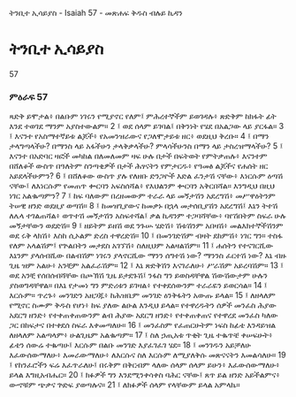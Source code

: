 ﻿
 ትንቢተ ኢሳይያስ - Isaiah 57 - መጽሐፍ ቅዱስ ብሉይ ኪዳን
# ትንቢተ ኢሳይያስ
57
### ምዕራፍ 57
ጻድቅ ይሞታል፥ በልቡም ነገሩን የሚያኖር የለም፤ ምሕረተኞችም ይወገዳሉ፥ ጽድቅም ከክፋት ፊት እንደ ተወገደ ማንም አያስተውልም።
2 ፤ ወደ ሰላም ይገባል፤ በቅንነት የሄደ በአልጋው ላይ ያርፋል።
3 ፤ እናንተ የአስማተኛይቱ ልጆች፥ የአመንዝራውና የጋለሞታይቱ ዘር፥ ወደዚህ ቅረቡ።
4 ፤ በማን ታላግጣላችሁ? በማንስ ላይ አፋችሁን ታላቅቃላችሁ? ምላሳችሁንስ በማን ላይ ታስረዝማላችሁ?
5 ፤ እናንተ በአድባር ዛፎች መካከል በለመለመም ዛፍ ሁሉ በታች በፍትወት የምትቃጠሉ፥ እናንተም በሸለቆች ውስጥ በዓለትም ስንጣቂዎች በታች ሕፃናትን የምታርዱ፥ የዓመፅ ልጆችና የሐሰት ዘር አይደላችሁምን?
6 ፤ በሸለቆው ውስጥ ያሉ የለዘቡ ድንጋዮች እድል ፈንታሽ ናቸው፥ እነርሱም ዕጣሽ ናቸው፤ ለእነርሱም የመጠጥ ቍርባን አፍስሰሻል፥ የእህልንም ቍርባን አቅርበሻል። እንግዲህ በዚህ ነገር አልቈጣምን?
7 ፤ ከፍ ባለውም በረዘመውም ተራራ ላይ መኝታሽን አደረግሽ፥ መሥዋዕትንም ትሠዊ ዘንድ ወደዚያ ወጣሽ።
8 ፤ ከመዝጊያውና ከመቃኑ በኋላ መታሰቢያሽን አደረግሽ፤ እኔን ትተሽ ለሌላ ተገልጠሻል፥ ወጥተሽ መኝታሽን አስፍተሻል፤ ቃል ኪዳንም ተጋባሻቸው፥ ባየሽበትም ስፍራ ሁሉ መኝታቸውን ወደድሽ።
9 ፤ ዘይትም ይዘሽ ወደ ንጉሡ ሄድሽ፥ ሽቱሽንም አበዛሽ፥ መልእክተኞችሽንም ወደ ሩቅ ላክሽ፥ እስከ ሲኦልም ድረስ ተዋረድሽ።
10 ፤ በመንገድሽም ብዛት ደከምሽ፥ ነገር ግን። ተስፋ የለም አላልሽም፤ የጕልበትን መታደስ አገኘሽ፥ ስለዚህም አልዛልሽም።
11 ፤ ሐሰትን የተናገርሺው እኔንም ያላሰብሺው በልብሽም ነገሩን ያላኖርሺው ማንን ሰግተሽ ነው? ማንንስ ፈርተሽ ነው? እኔ ብዙ ጊዜ ዝም አልሁ፥ አንቺም አልፈራሽም።
12 ፤ እኔ ጽድቅሽን እናገራለሁ፥ ሥራሽም አይረባሽም።
13 ፤ ወደ አንቺ የሰበሰብሻቸው በጮኽሽ ጊዜ ይታደጉሽ፤ ንፋስ ግን ይወስዳቸዋል ሽውሽውታም ሁሉን ያስወግዳቸዋል። በእኔ የታመነ ግን ምድሪቱን ይገዛል፥ የተቀደሰውንም ተራራዬን ይወርሳል።
14 ፤ እርሱም። ጥረጉ፥ መንገድን አዘጋጁ፥ ከሕዝቤም መንገድ ዕንቅፋትን አውጡ ይላል።
15 ፤ ለዘላለም የሚኖር ስሙም ቅዱስ የሆነ፥ ከፍ ያለው ልዑል እንዲህ ይላል። የተዋረዱትን ሰዎች መንፈስ ሕያው አደርግ ዘንድ፥ የተቀጠቀጠውንም ልብ ሕያው አደርግ ዘንድ፥ የተቀጠቀጠና የተዋረደ መንፈስ ካለው ጋር በከፍታና በተቀደሰ ስፍራ እቀመጣለሁ።
16 ፤ መንፈስም የፈጠርሁትም ነፍስ ከፊቴ እንዳይዝል ለዘላለም አልጣላም፥ ሁልጊዜም አልቈጣም።
17 ፤ ስለ ኃጢአቱ ጥቂት ጊዜ ተቈጥቼ ቀሠፍሁት፥ ፊቴን ሰውሬ ተቈጣሁ፤ እርሱም በልቡ መንገድ እያፈገፈገ ሄደ።
18 ፤ መንገዱን አይቻለሁ እፈውሰውማለሁ፥ እመራውማለሁ፥ ለእርሱና ስለ እርሱም ለሚያለቅሱ መጽናናትን እመልሳለሁ።
19 ፤ የከንፈሮችን ፍሬ እፈጥራለሁ፤ በሩቅም በቅርብም ላለው ሰላም ሰላም ይሁን፥ እፈውሰውማለሁ፥ ይላል እግዚአብሔር።
20 ፤ ክፉዎች ግን እንደሚንቀሳቀስ ባሕር ናቸው፤ ጸጥ ይል ዘንድ አይችልምና፥ ውኆቹም ጭቃና ጕድፍ ያወጣሉና።
21 ፤ ለክፉዎች ሰላም የላቸውም ይላል አምላኬ። 
